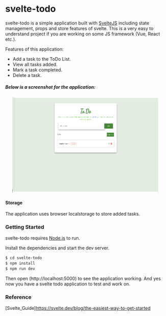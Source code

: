 # svelte-todo

svelte-todo is a simple application built with [SvelteJS](https://svelte.dev/) including state management, props and store features of svelte. This is a very easy to understand project if you are working on some JS framework (Vue, React etc.).

 Features of this application:
  - Add a task to the ToDo List.
  - View all tasks added.
  - Mark a task completed.
  - Delete a task.

 ##### Below is a screenshot for the application:
 <p align="center">
  <img width="460" height="300" src="screenshot.png">
</p>
 
#### Storage
The application uses browser localstorage to store added tasks.

### Getting Started

svelte-todo requires [Node.js](https://nodejs.org/) to run.

Install the dependencies and start the dev server.

```sh
$ cd svelte-todo
$ npm install
$ npm run dev
```
Then open (http://localhost:5000) to see the application working. And yes now you have a svelte todo application to test and work on.

### Reference

[Svelte_Guide]https://svelte.dev/blog/the-easiest-way-to-get-started
